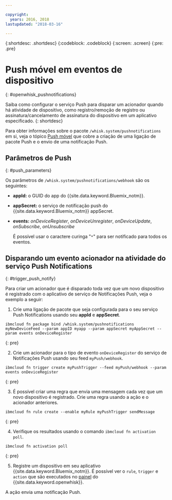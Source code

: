 ```yaml
---

copyright:
  years: 2016, 2018
lastupdated: "2018-03-16"

---
```


{:shortdesc: .shortdesc}
{:codeblock: .codeblock}
{:screen: .screen}
{:pre: .pre}

# Push móvel em eventos de dispositivo
{: #openwhisk_pushnotifications}

Saiba como configurar o serviço Push para disparar um acionador quando há atividade de dispositivo, como registro/remoção de registro ou assinatura/cancelamento de assinatura do dispositivo em um aplicativo especificado.
{: shortdesc}

Para obter informações sobre o pacote `/whisk.system/pushnotifications` em si, veja o tópico [Push móvel](./mobile_push_actions.html) que cobre a criação de uma ligação de pacote Push e o envio de uma notificação Push.

## Parâmetros de Push
{: #push_parameters}

Os parâmetros de `/whisk.system/pushnotifications/webhook` são os seguintes:
- **appId:** o GUID do app do {{site.data.keyword.Bluemix_notm}}.
- **appSecret:** o serviço de notificação push do {{site.data.keyword.Bluemix_notm}} appSecret.
- **events:** _onDeviceRegister_, _onDeviceUnregister_, _onDeviceUpdate_, _onSubscribe_, _onUnsubscribe_

  É possível usar o caractere curinga "`*`" para ser notificado para todos os eventos.

## Disparando um evento acionador na atividade do serviço Push Notifications
{: #trigger_push_notify}

Para criar um acionador que é disparado toda vez que um novo dispositivo é registrado com o aplicativo de serviço de Notificações Push, veja o exemplo a seguir:

1. Crie uma ligação de pacote que seja configurada para o seu serviço Push Notifications usando seu **appId** e **appSecret**.
  ```
  ibmcloud fn package bind /whisk.system/pushnotifications myNewDeviceFeed --param appID myapp --param appSecret myAppSecret --param events onDeviceRegister
  ```
  {: pre}

2. Crie um acionador para o tipo de evento `onDeviceRegister` do serviço de Notificações Push usando seu feed `myPush/webhook`.
  ```
  ibmcloud fn trigger create myPushTrigger --feed myPush/webhook --param events onDeviceRegister
  ```
  {: pre}

3. É possível criar uma regra que envia uma mensagem cada vez que um novo dispositivo é registrado. Crie uma regra usando a ação e o acionador anteriores.
  ```
  ibmcloud fn rule create --enable myRule myPushTrigger sendMessage
  ```
  {: pre}

4. Verifique os resultados usando o comando `ibmcloud fn activation poll`.
  ```
  ibmcloud fn activation poll
  ```
  {: pre}

5. Registre um dispositivo em seu aplicativo {{site.data.keyword.Bluemix_notm}}. É possível ver o `rule`, `trigger` e `action` que são executados no [painel](https://console.bluemix.net/openwhisk/dashboard) do {{site.data.keyword.openwhisk}}.

  A ação envia uma notificação Push.
